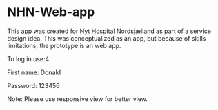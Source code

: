 # NHN-Web-app
This app was created for 
Nyt Hospital Nordsjælland as part of a service design idea. This was conceptualized as an app, but because of skills limitations, the prototype is an web app. 

To log in use:4

First name: Donald

Password: 123456

Note: Please use responsive view for better view.
